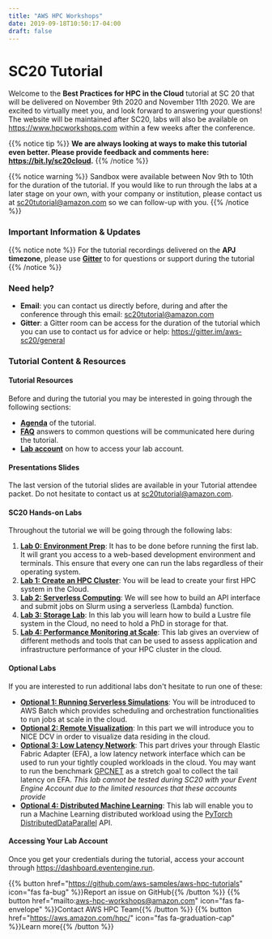 ```yaml
---
title: "AWS HPC Workshops"
date: 2019-09-18T10:50:17-04:00
draft: false
---
```


# SC20 Tutorial

Welcome to the **Best Practices for HPC in the Cloud** tutorial at SC 20 that will be delivered on November 9th 2020 and November 11th 2020. We are excited to virtually meet you, and look forward to answering your questions!
The website will be maintained after SC20, labs will also be available on https://www.hpcworkshops.com within a few weeks after the conference.

{{% notice tip %}}
**We are always looking at ways to make this tutorial even better. Please provide feedback and comments here: https://bit.ly/sc20cloud.**
{{% /notice %}}


{{% notice warning %}}
Sandbox were available between Nov 9th to 10th for the duration of the tutorial. If you would like to run through the labs at a later stage on your own, with your company or institution, please contact us at sc20tutorial@amazon.com so we can follow-up with you.
{{% /notice %}}


### Important Information & Updates

{{% notice note %}} For the tutorial recordings delivered on the **APJ timezone**, please use [**Gitter**](https://gitter.im/aws-sc20/general) to for questions or support during the tutorial
{{% /notice %}}

### Need help?

- **Email**: you can contact us directly before, during and after the conference through this email: sc20tutorial@amazon.com
- **Gitter**: a Gitter room can be access for the duration of the tutorial which you can use to contact us for advice or help: https://gitter.im/aws-sc20/general

### Tutorial Content & Resources

#### Tutorial Resources

Before and during the tutorial you may be interested in going through the following sections:

- [**Agenda**](/01-hpc-overview/00-agenda.html) of the tutorial.
- [**FAQ**](/01-hpc-overview/01-updates.md) answers to common questions will be communicated here during the tutorial.
- [**Lab account**](/01-hpc-overview/03-access-aws.md) on how to access your lab account.

#### Presentations Slides

The last version of the tutorial slides are available in your Tutorial attendee packet. Do not hesitate to contact us at sc20tutorial@amazon.com.

#### SC20 Hands-on Labs

Throughout the tutorial we will be going through the following labs:

1. [**Lab 0: Environment Prep**](/01-hpc-overview/00-agenda.html): It has to be done before running the first lab. It will grant you access to a web-based development environment and terminals. This ensure that every one can run the labs regardless of their operating system.
2. [**Lab 1: Create an HPC Cluster**](/03-hpc-aws-parallelcluster-workshop.html): You will be lead to create your first HPC system in the Cloud.
3. [**Lab 2: Serverless Computing**](/04-serverless.html): We will see how to build an API interface and submit jobs on Slurm using a serverless (Lambda) function.
4. [**Lab 3: Storage Lab**](/04-serverless.html): In this lab you will learn how to build a Lustre file system in the Cloud, no need to hold a PhD in storage for that.
5. [**Lab 4: Performance Monitoring at Scale**](/10-monitoring.html): This lab gives an overview of different methods and tools that can be used to assess application and infrastructure performance of your HPC cluster in the cloud.

#### Optional Labs

If you are interested to run additional labs don't hesitate to run one of these:

- [**Optional 1: Running Serverless Simulations**](/06-aws-batch.html): You will be introduced to AWS Batch which provides scheduling and orchestration functionalities to run jobs at scale in the cloud.
- [**Optional 2: Remote Visualization**](/07-nice-dcv.html): In this part we will introduce you to NICE DCV in order to visualize data residing in the cloud.
- [**Optional 3: Low Latency Network**](/08-efa.html): This part drives your through Elastic Fabric Adapter (EFA), a low latency network interface which can be used to run your tightly coupled workloads in the cloud. You may want to run the benchmark [GPCNET](https://github.com/netbench/GPCNET) as a stretch goal to collect the tail latency on EFA. *This lab cannot be tested during SC20 with your Event Engine Account due to the limited resources that these accounts provide*
- [**Optional 4: Distributed Machine Learning**](/09-ml-on-parallelcluster.html): This lab will enable you to run a Machine Learning distributed workload using the [PyTorch DistributedDataParallel](https://pytorch.org/tutorials/intermediate/ddp_tutorial.html) API.

#### Accessing Your Lab Account
Once you get your credentials during the tutorial, access your account through https://dashboard.eventengine.run.

{{% button href="https://github.com/aws-samples/aws-hpc-tutorials" icon="fas fa-bug" %}}Report an issue on GitHub{{% /button %}}
{{% button href="mailto:aws-hpc-workshops@amazon.com" icon="fas fa-envelope" %}}Contact AWS HPC Team{{% /button %}}
{{% button href="https://aws.amazon.com/hpc/" icon="fas fa-graduation-cap" %}}Learn more{{% /button %}}

